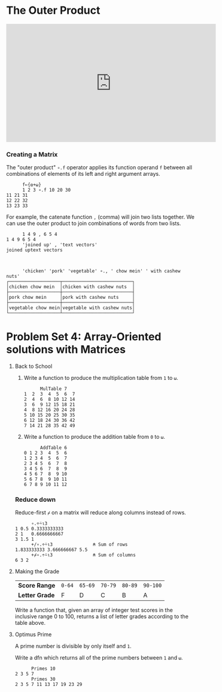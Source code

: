 # The Outer Product

<div class="center">
<div></div>
<iframe width="560" height="315" src="https://www.youtube.com/embed/m2krbWBd1WU" frameborder="0" allow="accelerometer; autoplay; encrypted-media; gyroscope; picture-in-picture" allowfullscreen></iframe>
<div></div>
</div>

### Creating a Matrix
The "outer product" `∘.f` operator applies its function operand `f` between all combinations of elements of its left and right argument arrays. 

```APL
      f←{⍺+⍵}
      1 2 3 ∘.f 10 20 30
11 21 31
12 22 32
13 23 33
```

For example, the catenate function `,` (comma) will join two lists together. We can use the outer product to join combinations of words from two lists. 

```APL
      1 4 9 , 6 5 4
1 4 9 6 5 4
      'joined up' , 'text vectors'
joined uptext vectors



      'chicken' 'pork' 'vegetable' ∘., ' chow mein' ' with cashew nuts'
┌───────────────────┬──────────────────────────┐
│chicken chow mein  │chicken with cashew nuts  │
├───────────────────┼──────────────────────────┤
│pork chow mein     │pork with cashew nuts     │
├───────────────────┼──────────────────────────┤
│vegetable chow mein│vegetable with cashew nuts│
└───────────────────┴──────────────────────────┘
```

# Problem Set 4: Array-Oriented solutions with Matrices

1. Back to School
    1. Write a function to produce the multiplication table from `1` to `⍵`. 
    
        ```APL
              MulTable 7
        1  2  3  4  5  6  7
        2  4  6  8 10 12 14
        3  6  9 12 15 18 21
        4  8 12 16 20 24 28
        5 10 15 20 25 30 35
        6 12 18 24 30 36 42
        7 14 21 28 35 42 49          
        ```
        
    1. Write a function to produce the addition table from `0` to `⍵`.
    
        ```APL
              AddTable 6
        0 1 2 3  4  5  6
        1 2 3 4  5  6  7
        2 3 4 5  6  7  8
        3 4 5 6  7  8  9
        4 5 6 7  8  9 10
        5 6 7 8  9 10 11
        6 7 8 9 10 11 12         
        ```

    ### Reduce down     

    Reduce-first `⌿` on a matrix will reduce along columns instead of rows. 

    ```APL
          ∘.÷⍨⍳3
    1 0.5 0.3333333333
    2 1   0.6666666667
    3 1.5 1           
          +/∘.÷⍨⍳3               ⍝ Sum of rows
    1.833333333 3.666666667 5.5
          +⌿∘.÷⍨⍳3               ⍝ Sum of columns
    6 3 2   
    ```

1. Making the Grade

    |   |   |   |   |   |   |
    |---|---|---|---|---|---|
    |**Score Range**|`0-64`|`65-69`|`70-79`|`80-89`|`90-100`|
    |**Letter Grade**|F|D|C|B|A|

    Write a function that, given an array of integer test scores in the inclusive range 0 to 100, returns a list of letter grades according to the table above.

1. Optimus Prime

    A prime number is divisible by only itself and `1`.

    Write a dfn which returns all of the prime numbers between `1` and `⍵`.

    ```APL
          Primes 10
    2 3 5 7
          Primes 30
    2 3 5 7 11 13 17 19 23 29   
    ```


